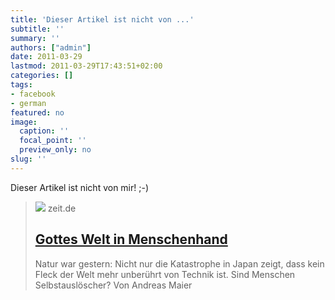 ```yaml
---
title: 'Dieser Artikel ist nicht von ...'
subtitle: ''
summary: ''
authors: ["admin"]
date: 2011-03-29
lastmod: 2011-03-29T17:43:51+02:00
categories: []
tags:
- facebook
- german
featured: no
image:
  caption: ''
  focal_point: ''
  preview_only: no
slug: ''
---
```

Dieser Artikel ist nicht von mir! ;-)
> [![](https://img.zeit.de/kultur/2011-03/natur-junge-wald-2/wide__1300x731)](http://www.zeit.de/2011/13/Natur-Atomkatastrophe)
> zeit.de
> ## [Gottes Welt in Menschenhand](http://www.zeit.de/2011/13/Natur-Atomkatastrophe)
>
>Natur war gestern: Nicht nur die Katastrophe in Japan zeigt, dass kein Fleck der Welt mehr unberührt von Technik ist. Sind Menschen Selbstauslöscher? Von Andreas Maier


